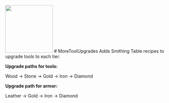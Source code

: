 <img src="https://user-images.githubusercontent.com/54421422/194734380-1a90f9c0-e1f0-4811-b23d-918ef169aa8c.png" width="150">
# MoreToolUpgrades
Adds Smithing Table recipes to upgrade tools to each tier.


**Upgrade paths for tools:**

Wood -> Stone -> Gold -> Iron -> Diamond

**Upgrade path for armor:**

Leather -> Gold -> Iron -> Diamond
